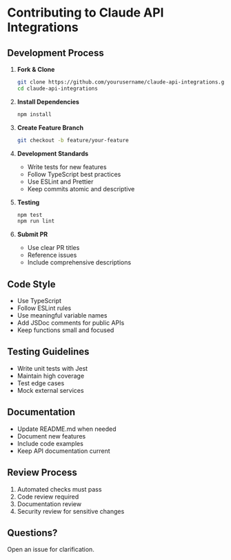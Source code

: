 # Contributing to Claude API Integrations

## Development Process

1. **Fork & Clone**
   ```bash
   git clone https://github.com/yourusername/claude-api-integrations.git
   cd claude-api-integrations
   ```

2. **Install Dependencies**
   ```bash
   npm install
   ```

3. **Create Feature Branch**
   ```bash
   git checkout -b feature/your-feature
   ```

4. **Development Standards**
   - Write tests for new features
   - Follow TypeScript best practices
   - Use ESLint and Prettier
   - Keep commits atomic and descriptive

5. **Testing**
   ```bash
   npm test
   npm run lint
   ```

6. **Submit PR**
   - Use clear PR titles
   - Reference issues
   - Include comprehensive descriptions

## Code Style

- Use TypeScript
- Follow ESLint rules
- Use meaningful variable names
- Add JSDoc comments for public APIs
- Keep functions small and focused

## Testing Guidelines

- Write unit tests with Jest
- Maintain high coverage
- Test edge cases
- Mock external services

## Documentation

- Update README.md when needed
- Document new features
- Include code examples
- Keep API documentation current

## Review Process

1. Automated checks must pass
2. Code review required
3. Documentation review
4. Security review for sensitive changes

## Questions?

Open an issue for clarification.